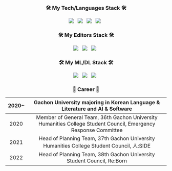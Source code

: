 <h3 align="center"></b>🛠 My Tech/Languages Stack 🛠</b></h3>
<p align="center">
<img src="https://img.shields.io/badge/C++-%23ff0077.svg?style=for-the-badge&logo=C%2B%2B&logoColor=white"/></a> &nbsp
<img src="https://img.shields.io/badge/C-%23000000.svg?style=for-the-badge&logo=c&logoColor=white"/></a> &nbsp
<img src="https://img.shields.io/badge/Python-3670A0?style=for-the-badge&logo=Python&logoColor=white"/></a> &nbsp 
<img src="https://img.shields.io/badge/Java-%23ED8B00.svg?style=for-the-badge&logo=Java&logoColor=white"/></a> &nbsp </p>
<h3 align="center"></b>🛠 My Editors Stack 🛠</b></h3>
<p align="center">
<img src="https://img.shields.io/badge/Visual%20Studio-5C2D91.svg?style=for-the-badge&logo=visual-studio&logoColor=white"/></a> &nbsp 
<img src="https://img.shields.io/badge/Visual%20Studio%20Code-0078d7.svg?style=for-the-badge&logo=visual-studio-code&logoColor=white"/></a> &nbsp 
<img src="https://img.shields.io/badge/Eclipse-FE7A16.svg?style=for-the-badge&logo=Eclipse&logoColor=white"/></a> &nbsp </p>
<h3 align="center"></b>🛠 My ML/DL Stack 🛠</b></h3>
<p align="center">
<img src="https://img.shields.io/badge/numpy-%23013243.svg?style=for-the-badge&logo=numpy&logoColor=white"/></a> &nbsp 
<img src="https://img.shields.io/badge/pandas-%23150458.svg?style=for-the-badge&logo=pandas&logoColor=white"/></a> &nbsp 
<img src="https://img.shields.io/badge/scikit--learn-%23F7931E.svg?style=for-the-badge&logo=scikit-learn&logoColor=white"/></a> &nbsp </p>
<h3 align="center"></b>💙 Career 💙</b></h3> 

|2020~|        Gachon University majoring in Korean Language & Literature and AI & Software       |
|:-----:|:-----------------------------------------------------------------------------------:|
|2020| Member of General Team, 36th Gachon University Humanities College Student Council, Emergency Response Committee|
|2021| Head of Planning Team, 37th Gachon University Humanities College Student Council, 人:SIDE|
|2022| Head of Planning Team, 38th Gachon University Student Council, Re:Born|
